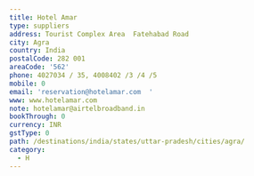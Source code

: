 ```yaml
---
title: Hotel Amar
type: suppliers
address: Tourist Complex Area  Fatehabad Road
city: Agra
country: India
postalCode: 282 001
areaCode: '562'
phone: 4027034 / 35, 4008402 /3 /4 /5
mobile: 0
email: 'reservation@hotelamar.com  '
www: www.hotelamar.com
note: hotelamar@airtelbroadband.in
bookThrough: 0
currency: INR
gstType: 0
path: /destinations/india/states/uttar-pradesh/cities/agra/
category:
  - H
---
```


